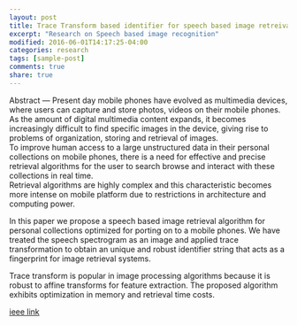 ```yaml
---
layout: post
title: Trace Transform based identifier for speech based image retreival in Mobile phones
excerpt: "Research on Speech based image recognition"
modified: 2016-06-01T14:17:25-04:00
categories: research
tags: [sample-post]
comments: true
share: true
---
```


Abstract —
Present day mobile phones have evolved as multimedia devices, where users can capture and store photos, videos on
their mobile phones.
As the amount of digital multimedia content expands, it becomes increasingly difficult to find specific images in  the  device,  giving  rise  to  problems  of  organization,  storing and  retrieval  of  images.  
To  improve  human  access  to  a  large unstructured data in their personal collections on mobile phones, there  is  a  need  for  effective  and  precise  retrieval  algorithms  for the  user  to  search  browse  and  interact  with  these  collections in  real  time.  
Retrieval  algorithms  are  highly  complex  and  this characteristic  becomes  more  intense  on  mobile  platform  due  to restrictions  in  architecture  and  computing  power.  

In  this  paper we propose a speech based image retrieval algorithm for personal collections  optimized  for  porting  on  to  a  mobile  phones.  We have  treated  the  speech  spectrogram  as  an  image  and  applied trace  transformation  to  obtain  an  unique  and  robust  identifier string that acts as a fingerprint for image retrieval systems.

Trace transform is popular in image processing algorithms because it is robust to affine transforms for feature extraction. The proposed algorithm  exhibits  optimization  in  memory  and  retrieval  time costs.

[ieee link](http://ieeexplore.ieee.org/document/6637307/)
